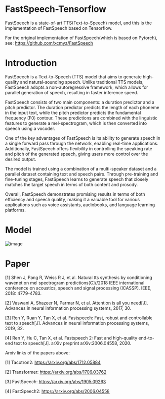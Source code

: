 # FastSpeech-Tensorflow
FastSpeech is a state-of-art TTS(Text-to-Speech) model, and this is the implementation of FastSpeech based on Tensorflow.

For the original implementation of FastSpeech(which is based on Pytorch), see: https://github.com/xcmyz/FastSpeech

# Introduction
FastSpeech is a Text-to-Speech (TTS) model that aims to generate high-quality and natural-sounding speech. Unlike traditional TTS models, FastSpeech adopts a non-autoregressive framework, which allows for parallel generation of speech, resulting in faster inference speed.

FastSpeech consists of two main components: a duration predictor and a pitch predictor. The duration predictor predicts the length of each phoneme in the input text, while the pitch predictor predicts the fundamental frequency (F0) contour. These predictions are combined with the linguistic features to generate a mel-spectrogram, which is then converted into speech using a vocoder.

One of the key advantages of FastSpeech is its ability to generate speech in a single forward pass through the network, enabling real-time applications. Additionally, FastSpeech offers flexibility in controlling the speaking rate and pitch of the generated speech, giving users more control over the desired output.

The model is trained using a combination of a multi-speaker dataset and a parallel dataset containing text and speech pairs. Through pre-training and fine-tuning stages, FastSpeech learns to generate speech that closely matches the target speech in terms of both content and prosody.

Overall, FastSpeech demonstrates promising results in terms of both efficiency and speech quality, making it a valuable tool for various applications such as voice assistants, audiobooks, and language learning platforms.

# Model
![image](https://github.com/chenyu-se/FastSpeech-Tensorflow/assets/17283947/31f89ff4-e46a-46a4-95f1-d785360aad2b)


# Paper

[1] Shen J, Pang R, Weiss R J, et al. Natural tts synthesis by conditioning wavenet on mel spectrogram predictions[C]//2018 IEEE international conference on acoustics, speech and signal processing (ICASSP). IEEE, 2018: 4779-4783.

[2] Vaswani A, Shazeer N, Parmar N, et al. Attention is all you need[J]. Advances in neural information processing systems, 2017, 30.

[3] Ren Y, Ruan Y, Tan X, et al. Fastspeech: Fast, robust and controllable text to speech[J]. Advances in neural information processing systems, 2019, 32.

[4] Ren Y, Hu C, Tan X, et al. Fastspeech 2: Fast and high-quality end-to-end text to speech[J]. arXiv preprint arXiv:2006.04558, 2020.

Arxiv links of the papers above:

[1] Tacotron2: https://arxiv.org/abs/1712.05884

[2] Transformer: https://arxiv.org/abs/1706.03762

[3] FastSpeech: https://arxiv.org/abs/1905.09263

[4] FastSpeech2: https://arxiv.org/abs/2006.04558
